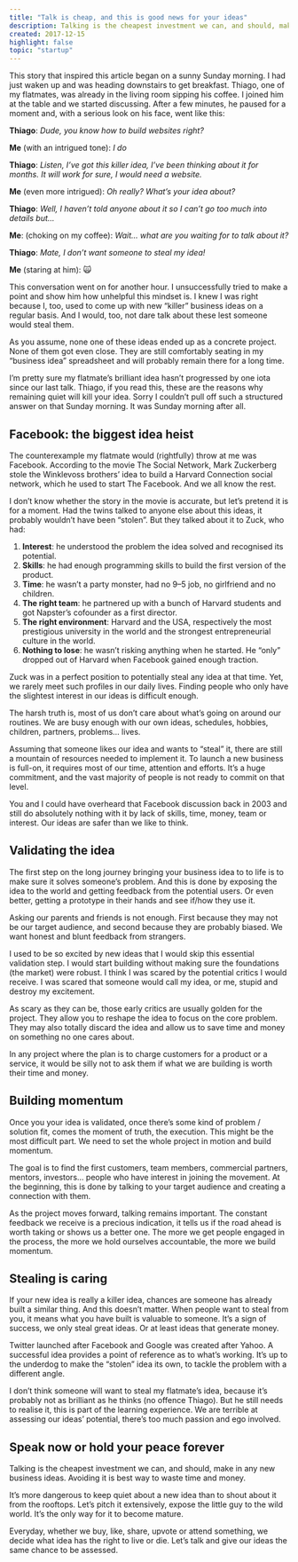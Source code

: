 ```yaml
---
title: "Talk is cheap, and this is good news for your ideas"
description: Talking is the cheapest investment we can, and should, make in any new business ideas. Avoiding it is best way to waste time and money.
created: 2017-12-15
highlight: false
topic: "startup"
---
```


This story that inspired this article began on a sunny Sunday morning. I had just waken up and was heading downstairs to get breakfast. Thiago, one of my flatmates, was already in the living room sipping his coffee. I joined him at the table and we started discussing. After a few minutes, he paused for a moment and, with a serious look on his face, went like this:

**Thiago**: _Dude, you know how to build websites right?_

**Me** (with an intrigued tone): _I do_

**Thiago**: _Listen, I’ve got this killer idea, I’ve been thinking about it for months. It will work for sure, I would need a website._

**Me** (even more intrigued): _Oh really? What’s your idea about?_

**Thiago**: _Well, I haven’t told anyone about it so I can’t go too much into details but…_

**Me**: (choking on my coffee): _Wait… what are you waiting for to talk about it?_

**Thiago**: _Mate, I don’t want someone to steal my idea!_

**Me** (staring at him): 🙀

This conversation went on for another hour. I unsuccessfully tried to make a point and show him how unhelpful this mindset is. I knew I was right because I, too, used to come up with new “killer” business ideas on a regular basis. And I would, too, not dare talk about these lest someone would steal them.

As you assume, none one of these ideas ended up as a concrete project. None of them got even close. They are still comfortably seating in my “business idea” spreadsheet and will probably remain there for a long time.

I’m pretty sure my flatmate’s brilliant idea hasn’t progressed by one iota since our last talk. Thiago, if you read this, these are the reasons why remaining quiet will kill your idea. Sorry I couldn’t pull off such a structured answer on that Sunday morning. It was Sunday morning after all.

## Facebook: the biggest idea heist

The counterexample my flatmate would (rightfully) throw at me was Facebook. According to the movie The Social Network, Mark Zuckerberg stole the Winklevoss brothers’ idea to build a Harvard Connection social network, which he used to start The Facebook. And we all know the rest.

I don’t know whether the story in the movie is accurate, but let’s pretend it is for a moment. Had the twins talked to anyone else about this ideas, it probably wouldn’t have been “stolen”. But they talked about it to Zuck, who had:

1. **Interest**: he understood the problem the idea solved and recognised its potential.
2. **Skills**: he had enough programming skills to build the first version of the product.
3. **Time**: he wasn’t a party monster, had no 9–5 job, no girlfriend and no children.
4. **The right team**: he partnered up with a bunch of Harvard students and got Napster’s cofounder as a first director.
5. **The right environment**: Harvard and the USA, respectively the most prestigious university in the world and the strongest entrepreneurial culture in the world.
6. **Nothing to lose**: he wasn’t risking anything when he started. He “only” dropped out of Harvard when Facebook gained enough traction.

Zuck was in a perfect position to potentially steal any idea at that time. Yet, we rarely meet such profiles in our daily lives. Finding people who only have the slightest interest in our ideas is difficult enough.

The harsh truth is, most of us don’t care about what’s going on around our routines. We are busy enough with our own ideas, schedules, hobbies, children, partners, problems… lives.

Assuming that someone likes our idea and wants to “steal” it, there are still a mountain of resources needed to implement it. To launch a new business is full-on, it requires most of our time, attention and efforts. It’s a huge commitment, and the vast majority of people is not ready to commit on that level.

You and I could have overheard that Facebook discussion back in 2003 and still do absolutely nothing with it by lack of skills, time, money, team or interest. Our ideas are safer than we like to think.

## Validating the idea

The first step on the long journey bringing your business idea to to life is to make sure it solves someone’s problem. And this is done by exposing the idea to the world and getting feedback from the potential users. Or even better, getting a prototype in their hands and see if/how they use it.

Asking our parents and friends is not enough. First because they may not be our target audience, and second because they are probably biased. We want honest and blunt feedback from strangers.

I used to be so excited by new ideas that I would skip this essential validation step. I would start building without making sure the foundations (the market) were robust. I think I was scared by the potential critics I would receive. I was scared that someone would call my idea, or me, stupid and destroy my excitement.

As scary as they can be, those early critics are usually golden for the project. They allow you to reshape the idea to focus on the core problem. They may also totally discard the idea and allow us to save time and money on something no one cares about.

In any project where the plan is to charge customers for a product or a service, it would be silly not to ask them if what we are building is worth their time and money.

## Building momentum

Once you your idea is validated, once there’s some kind of problem / solution fit, comes the moment of truth, the execution. This might be the most difficult part. We need to set the whole project in motion and build momentum.

The goal is to find the first customers, team members, commercial partners, mentors, investors… people who have interest in joining the movement. At the beginning, this is done by talking to your target audience and creating a connection with them.

As the project moves forward, talking remains important. The constant feedback we receive is a precious indication, it tells us if the road ahead is worth taking or shows us a better one. The more we get people engaged in the process, the more we hold ourselves accountable, the more we build momentum.

## Stealing is caring

If your new idea is really a killer idea, chances are someone has already built a similar thing. And this doesn’t matter. When people want to steal from you, it means what you have built is valuable to someone. It’s a sign of success, we only steal great ideas. Or at least ideas that generate money.

Twitter launched after Facebook and Google was created after Yahoo. A successful idea provides a point of reference as to what’s working. It’s up to the underdog to make the “stolen” idea its own, to tackle the problem with a different angle.

I don’t think someone will want to steal my flatmate’s idea, because it’s probably not as brilliant as he thinks (no offence Thiago). But he still needs to realise it, this is part of the learning experience. We are terrible at assessing our ideas’ potential, there’s too much passion and ego involved.

## Speak now or hold your peace forever

Talking is the cheapest investment we can, and should, make in any new business ideas. Avoiding it is best way to waste time and money.

It’s more dangerous to keep quiet about a new idea than to shout about it from the rooftops. Let’s pitch it extensively, expose the little guy to the wild world. It’s the only way for it to become mature.

Everyday, whether we buy, like, share, upvote or attend something, we decide what idea has the right to live or die. Let’s talk and give our ideas the same chance to be assessed.
